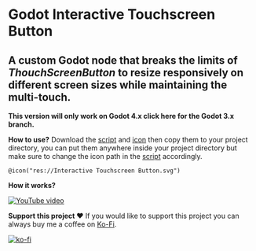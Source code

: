 # Godot Interactive Touchscreen Button
## A custom Godot node that breaks the limits of *ThouchScreenButton* to resize responsively on different screen sizes while maintaining the multi-touch.

**This version will only work on Godot 4.x click here for the Godot 3.x branch.**

**How to use?**
Download the [script](https://github.com/Mustache-Games/Godot-Interactive-Touchscreen-Button/blob/main/interactive_touchscreen_button.gd) and [icon](https://github.com/Mustache-Games/Godot-Interactive-Touchscreen-Button/blob/main/Interactive%20Touchscreen%20Button.svg) then copy them to your project directory, you can put them anywhere inside your project directory but make sure to change the icon path in the [script](https://github.com/Mustache-Games/Godot-Interactive-Touchscreen-Button/blob/main/interactive_touchscreen_button.gd) accordingly.

`@icon("res://Interactive Touchscreen Button.svg")`

**How it works?**

[![YouTube video](https://img.youtube.com/vi/mdNc1ZAJQpM/0.jpg)](https://www.youtube.com/watch?v=mdNc1ZAJQpM)

**Support this project ♥️**
If you would like to support this project you can always buy me a coffee on [Ko-Fi](https://ko-fi.com/mustachegames).

[![ko-fi](https://ko-fi.com/img/githubbutton_sm.svg)](https://ko-fi.com/O5O4HGGSK)